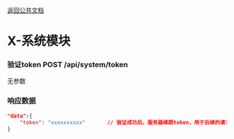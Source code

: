 [返回公共文档](/接口文档/1-公共文档.MD)

# X-系统模块


### 验证token  POST   /api/system/token

无参数

### 响应数据
```json
"data":{
	"token": "xxxxxxxxxx"		// 验证成功后，服务器续期token，用于后续的请求
}
```

